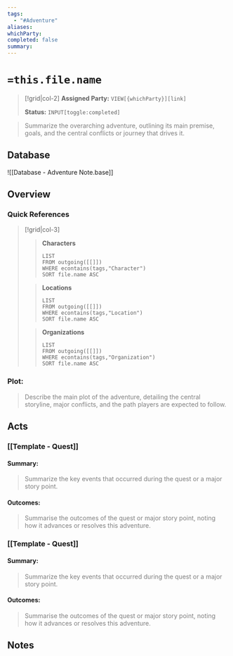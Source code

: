 ```yaml
---
tags:
  - "#Adventure"
aliases:
whichParty:
completed: false
summary:
---
```


# `=this.file.name`

> [!grid|col-2]
> **Assigned Party:**  `VIEW[{whichParty}][link]`
>
> **Status:**  `INPUT[toggle:completed]`

> <font color="#7f7f7f">Summarize the overarching adventure, outlining its main premise, goals, and the central conflicts or journey that drives it.</font>

## Database

![[Database - Adventure Note.base]]

## Overview

### Quick References

> [!grid|col-3]
>> **Characters**
>> ```dataview
>> LIST
>> FROM outgoing([[]])
>> WHERE econtains(tags,"Character")
>> SORT file.name ASC
>> ```
> 
>> **Locations**
>> ```dataview
>> LIST
>> FROM outgoing([[]])
>> WHERE econtains(tags,"Location")
>> SORT file.name ASC
>> ```
> 
>> **Organizations**
>> ```dataview
>> LIST
>> FROM outgoing([[]])
>> WHERE econtains(tags,"Organization")
>> SORT file.name ASC
>> ```

### Plot:

> <font color="#7f7f7f">Describe the main plot of the adventure, detailing the central storyline, major conflicts, and the path players are expected to follow.</font>

## Acts

### [[Template - Quest]]
#### Summary:

> <font color="#7f7f7f">Summarize the key events that occurred during the quest or a major story point.</font>

#### Outcomes:

> <font color="#7f7f7f">Summarise the outcomes of the quest or major story point, noting how it advances or resolves this adventure.</font>

### [[Template - Quest]]
#### Summary:

> <font color="#7f7f7f">Summarize the key events that occurred during the quest or a major story point.</font>

#### Outcomes:

> <font color="#7f7f7f">Summarise the outcomes of the quest or major story point, noting how it advances or resolves this adventure.</font>

## Notes